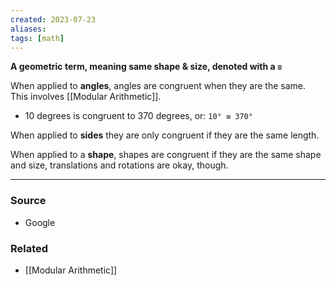 ```yaml
---
created: 2023-07-23
aliases: 
tags: [math]
---
```

**A geometric term, meaning same shape & size, denoted with a `≡`**

When applied to **angles**, angles are congruent when they are the same. This involves [[Modular Arithmetic]].

- 10 degrees is congruent to 370 degrees, or: `10° ≡ 370°`

When applied to **sides** they are only congruent if they are the same length.

When applied to a **shape**, shapes are congruent if they are the same shape and size, translations and rotations are okay, though.

---
### Source
- Google

### Related
- [[Modular Arithmetic]]
 